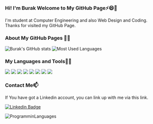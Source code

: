 ### Hi! I'm Burak Welcome to My GitHub Page⚡😄👋



I'm student at Computer Engineering and also Web Design and Coding. Thanks for visited my GitHub Page.
### About My GitHub Pages :man_technologist:
![Burak's GitHub stats](https://github-readme-stats.vercel.app/api?username=BurakBoduroglu&show_icons=true&theme=onedark)
![Most Used Languages](https://github-readme-stats.anuraghazra1.vercel.app/api/top-langs/?username=BurakBoduroglu&layout=compact&theme=onedark)

### My Languages and Tools🌱🔭
![](https://img.shields.io/badge/Languages-Java-informational?style=flat&logo=data:image/svg%2bxml;base64,<BASE64_DATA>)
![](https://img.shields.io/badge/Languages-CSharp-informational?style=flat&logo=data:image/svg%2bxml;base64,<BASE64_DATA>)
![](https://img.shields.io/badge/Languages-C-informational?style=flat&logo=data:image/svg%2bxml;base64,<BASE64_DATA>)
![](https://img.shields.io/badge/Languages-HTML-informational?style=flat&logo=data:image/svg%2bxml;base64,<BASE64_DATA>)
![](https://img.shields.io/badge/Languages-SQL-informational?style=flat&logo=data:image/svg%2bxml;base64,<BASE64_DATA>)
![](https://img.shields.io/badge/Tools-VisualStudioCode-9cf)
![](https://img.shields.io/badge/Tools-VisualStudio-9cf)
![](https://img.shields.io/badge/Tools-Eclipse-9cf)

### Contact Me📫

If You have got a Linkedin account, you can link up with me via this link.

[![Linkedin Badge](https://img.shields.io/badge/BurakBoduroglu-Contact-blue?style=for-the-badge&logo=linkedin)](https://www.linkedin.com/in/burakboduroglu/) 

![ProgramminLanguages](https://user-images.githubusercontent.com/80620802/116823668-5eda4280-ab8e-11eb-880e-ffa3f0e551f6.png)
